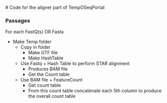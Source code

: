 # Code for the aligner part of TempOSeqPortal

### Passages
For each FastQ(s) OR Fasta
- Make Temp folder
    + Copy in folder
        * Make GTF file
        * Make HashTable
    + Use Fastq + Hash Table to perform STAR alignment
        * Produces BAM file
        * Get the Count table 
    + Use BAM file + FeatureCount
        * Get count table
        * From this count table concatenate each 5th column to produce the overall count table




